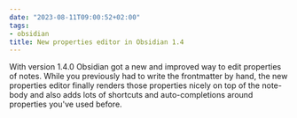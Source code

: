 ```yaml
---
date: "2023-08-11T09:00:52+02:00"
tags:
- obsidian
title: New properties editor in Obsidian 1.4
---
```



With version 1.4.0 Obsidian got a new and improved way to edit properties of notes. While you previously had to write the frontmatter by hand, the new properties editor finally renders those properties nicely on top of the note-body and also adds lots of shortcuts and auto-completions around properties you've used before.